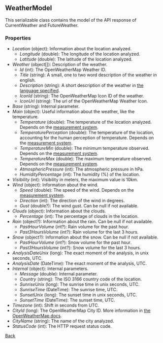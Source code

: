 ## WeatherModel
This serializable class contains the model of the API response of CurrentWeather and FutureWeather.
### Properties
- *Location* (object): Information about the location analyzed.
    - *Longitude* (double): The longitude of the location analyzed.
    - *Latitude* (double): The latitude of the location analyzed.
- *Weather* (object[]): Description of the weather.
    - *Id* (int): The OpenWeatherMap Weather ID.
    - *Title* (string): A small, one to two word description of the weather in english.
    - *Description* (string): A short description of the weather in [the language specified](https://eloyespinosa.github.io/Weather.NET/docs/enums/languages).
    - *IconId* (string): The OpenWeatherMap Icon ID of the weather.
    - *IconUrl* (string): The url of the OpenWeatherMap Weather Icon.
- *Base* (string): Internal parameter.
- *Main* (object): Useful information about the weather, like the temperature.
    - *Temperature* (double): The temperature of the location analyzed. Depends on the [measurement system](https://eloyespinosa.github.io/Weather.NET/docs/enums/measurements).
    - *TemperaturePerception* (double): The temperature of the location, accounting for the human perception of temperature. Depends on the [measurement system](https://eloyespinosa.github.io/Weather.NET/docs/enums/measurements).
    - *TemperatureMin* (double): The minimum temperature observed. Depends on the [measurement system](https://eloyespinosa.github.io/Weather.NET/docs/enums/measurements).
    - *TemperatureMax* (double): The maximum temperature observed. Depends on the [measurement system](https://eloyespinosa.github.io/Weather.NET/docs/enums/measurements).
    - *AtmosphericPressure* (int): The atmospheric pressure in hPa.
    - *HumidityPercentage* (int): The humidity (%) of the location.
- *Visibility* (int): Visibility in meters, the maximum value is 10km.
- *Wind* (object): Information about the wind.
    - *Speed* (double): The speed of the wind. Depends on the [measurement system](https://eloyespinosa.github.io/Weather.NET/docs/enums/measurements).
    - *Direction* (int): The direction of the wind in degrees.
    - *Gust* (double?): The wind gust. Can be null if not available.
- *Clouds* (object): Information about the clouds.
    - *Percentage* (int): The percentage of clouds in the location.
- *Rain* (object?): Information about the rain. Can be null if not available.
    - *PastHourVolume* (int?): Rain volume for the past hour.
    - *Past3HoursVolume* (int?): Rain volume for the last 3 hours.
- *Snow* (object?): Information about the snow. Can be null if not available.
    - *PastHourVolume* (int?): Snow volume for the past hour.
    - *Past3HoursVolume* (int?): Snow volume for the last 3 hours.
- *AnalysisDateUnix* (long): The exact moment of the analysis, in unix seconds, UTC.
- *AnalysisDate* (DateTime): The exact moment of the analysis, UTC.
- *Internal* (object): Internal parameters.
    - *Message* (double): Internal parameter.
    - *Country* (string): The ISO 3166 country code of the location.
    - *SunriseUnix* (long): The sunrise time in unix seconds, UTC.
    - *SunriseTime* (DateTime): The sunrise time, UTC.
    - *SunsetUnix* (long): The sunset time in unix seconds, UTC.
    - *SunsetTime* (DateTime): The sunset time, UTC.
- *Timezone* (int): Shift in seconds from UTC.
- *CityId* (long): The OpenWeatherMap City ID. More information in [the OpenWeatherMap docs](https://openweathermap.org/current#cityid).
- *CityName* (string): The name of the city analyzed.
- *StatusCode* (int): The HTTP request status code.

[Back](https://eloyespinosa.github.io/Weather.NET/docs/models/)
